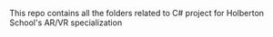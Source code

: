 This repo contains all the folders related to C# project for Holberton School's AR/VR specialization